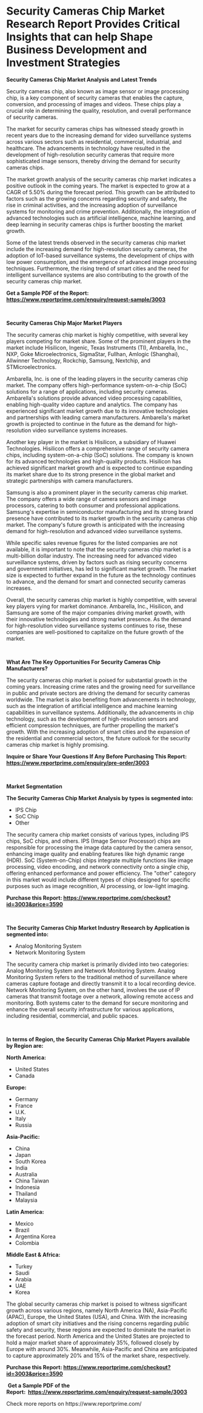<p><h1>Security Cameras Chip Market Research Report Provides Critical Insights that can help Shape Business Development and Investment Strategies</h1></p><p><strong>Security Cameras Chip Market Analysis and Latest Trends</strong></p>
<p><p>Security cameras chip, also known as image sensor or image processing chip, is a key component of security cameras that enables the capture, conversion, and processing of images and videos. These chips play a crucial role in determining the quality, resolution, and overall performance of security cameras.</p><p>The market for security cameras chips has witnessed steady growth in recent years due to the increasing demand for video surveillance systems across various sectors such as residential, commercial, industrial, and healthcare. The advancements in technology have resulted in the development of high-resolution security cameras that require more sophisticated image sensors, thereby driving the demand for security cameras chips.</p><p>The market growth analysis of the security cameras chip market indicates a positive outlook in the coming years. The market is expected to grow at a CAGR of 5.50% during the forecast period. This growth can be attributed to factors such as the growing concerns regarding security and safety, the rise in criminal activities, and the increasing adoption of surveillance systems for monitoring and crime prevention. Additionally, the integration of advanced technologies such as artificial intelligence, machine learning, and deep learning in security cameras chips is further boosting the market growth.</p><p>Some of the latest trends observed in the security cameras chip market include the increasing demand for high-resolution security cameras, the adoption of IoT-based surveillance systems, the development of chips with low power consumption, and the emergence of advanced image processing techniques. Furthermore, the rising trend of smart cities and the need for intelligent surveillance systems are also contributing to the growth of the security cameras chip market.</p></p>
<p><strong>Get a Sample PDF of the Report:&nbsp; <a href="https://www.reportprime.com/enquiry/request-sample/3003">https://www.reportprime.com/enquiry/request-sample/3003</a></strong></p>
<p>&nbsp;</p>
<p><strong>Security Cameras Chip Major Market Players</strong></p>
<p><p>The security cameras chip market is highly competitive, with several key players competing for market share. Some of the prominent players in the market include Hisilicon, Ingenic, Texas Instruments (TI), Ambarella, Inc., NXP, Goke Microelectronics, SigmaStar, Fullhan, Amlogic (Shanghai), Allwinner Technology, Rockchip, Samsung, Nextchip, and STMicroelectronics.</p><p>Ambarella, Inc. is one of the leading players in the security cameras chip market. The company offers high-performance system-on-a-chip (SoC) solutions for a range of applications, including security cameras. Ambarella's solutions provide advanced video processing capabilities, enabling high-quality video capture and analytics. The company has experienced significant market growth due to its innovative technologies and partnerships with leading camera manufacturers. Ambarella's market growth is projected to continue in the future as the demand for high-resolution video surveillance systems increases.</p><p>Another key player in the market is Hisilicon, a subsidiary of Huawei Technologies. Hisilicon offers a comprehensive range of security camera chips, including system-on-a-chip (SoC) solutions. The company is known for its advanced technologies and high-quality products. Hisilicon has achieved significant market growth and is expected to continue expanding its market share due to its strong presence in the global market and strategic partnerships with camera manufacturers.</p><p>Samsung is also a prominent player in the security cameras chip market. The company offers a wide range of camera sensors and image processors, catering to both consumer and professional applications. Samsung's expertise in semiconductor manufacturing and its strong brand presence have contributed to its market growth in the security cameras chip market. The company's future growth is anticipated with the increasing demand for high-resolution and advanced video surveillance systems.</p><p>While specific sales revenue figures for the listed companies are not available, it is important to note that the security cameras chip market is a multi-billion dollar industry. The increasing need for advanced video surveillance systems, driven by factors such as rising security concerns and government initiatives, has led to significant market growth. The market size is expected to further expand in the future as the technology continues to advance, and the demand for smart and connected security cameras increases.</p><p>Overall, the security cameras chip market is highly competitive, with several key players vying for market dominance. Ambarella, Inc., Hisilicon, and Samsung are some of the major companies driving market growth, with their innovative technologies and strong market presence. As the demand for high-resolution video surveillance systems continues to rise, these companies are well-positioned to capitalize on the future growth of the market.</p></p>
<p>&nbsp;</p>
<p><strong>What Are The Key Opportunities For Security Cameras Chip Manufacturers?</strong></p>
<p><p>The security cameras chip market is poised for substantial growth in the coming years. Increasing crime rates and the growing need for surveillance in public and private sectors are driving the demand for security cameras worldwide. The market is also benefiting from advancements in technology, such as the integration of artificial intelligence and machine learning capabilities in surveillance systems. Additionally, the advancements in chip technology, such as the development of high-resolution sensors and efficient compression techniques, are further propelling the market's growth. With the increasing adoption of smart cities and the expansion of the residential and commercial sectors, the future outlook for the security cameras chip market is highly promising.</p></p>
<p><strong>Inquire or Share Your Questions If Any Before Purchasing This Report: <a href="https://www.reportprime.com/enquiry/pre-order/3003">https://www.reportprime.com/enquiry/pre-order/3003</a></strong></p>
<p>&nbsp;</p>
<p><strong>Market Segmentation</strong></p>
<p><strong>The Security Cameras Chip Market Analysis by types is segmented into:</strong></p>
<p><ul><li>IPS Chip</li><li>SoC Chip</li><li>Other</li></ul></p>
<p><p>The security camera chip market consists of various types, including IPS chips, SoC chips, and others. IPS (Image Sensor Processor) chips are responsible for processing the image data captured by the camera sensor, enhancing image quality and enabling features like high dynamic range (HDR). SoC (System-on-Chip) chips integrate multiple functions like image processing, video encoding, and network connectivity onto a single chip, offering enhanced performance and power efficiency. The "other" category in this market would include different types of chips designed for specific purposes such as image recognition, AI processing, or low-light imaging.</p></p>
<p><strong>Purchase this Report:&nbsp;<a href="https://www.reportprime.com/checkout?id=3003&price=3590">https://www.reportprime.com/checkout?id=3003&price=3590</a></strong></p>
<p>&nbsp;</p>
<p><strong>The Security Cameras Chip Market Industry Research by Application is segmented into:</strong></p>
<p><ul><li>Analog Monitoring System</li><li>Network Monitoring System</li></ul></p>
<p><p>The security camera chip market is primarily divided into two categories: Analog Monitoring System and Network Monitoring System. Analog Monitoring System refers to the traditional method of surveillance where cameras capture footage and directly transmit it to a local recording device. Network Monitoring System, on the other hand, involves the use of IP cameras that transmit footage over a network, allowing remote access and monitoring. Both systems cater to the demand for secure monitoring and enhance the overall security infrastructure for various applications, including residential, commercial, and public spaces.</p></p>
<p>&nbsp;</p>
<p><strong>In terms of Region, the Security Cameras Chip Market Players available by Region are:</strong></p>
<p>
    <p> <strong> North America: </strong>
        <ul>
            <li>United States</li>
            <li>Canada</li>
        </ul>
        </p> 
    <p> <strong> Europe: </strong>
        <ul>
            <li>Germany</li>
            <li>France</li>
            <li>U.K.</li>
            <li>Italy</li>
            <li>Russia</li>
        </ul>
        </p> 
    <p> <strong> Asia-Pacific: </strong>
        <ul>
            <li>China</li>
            <li>Japan</li>
            <li>South Korea</li>
            <li>India</li>
            <li>Australia</li>
            <li>China Taiwan</li>
            <li>Indonesia</li>
            <li>Thailand</li>
            <li>Malaysia</li>
        </ul>
        </p> 
    <p> <strong> Latin America: </strong>
        <ul>
            <li>Mexico</li>
            <li>Brazil</li>
            <li>Argentina Korea</li>
            <li>Colombia</li>
        </ul>
        </p> 
    <p> <strong> Middle East & Africa: </strong>
        <ul>
            <li>Turkey</li>
            <li>Saudi</li>
            <li>Arabia</li>
            <li>UAE</li>
            <li>Korea</li>
        </ul>
    </p>
    </p>
<p><p>The global security cameras chip market is poised to witness significant growth across various regions, namely North America (NA), Asia-Pacific (APAC), Europe, the United States (USA), and China. With the increasing adoption of smart city initiatives and the rising concerns regarding public safety and security, these regions are expected to dominate the market in the forecast period. North America and the United States are projected to hold a major market share of approximately 35%, followed closely by Europe with around 30%. Meanwhile, Asia-Pacific and China are anticipated to capture approximately 20% and 15% of the market share, respectively.</p></p>
<p><strong>Purchase this Report: <a href="https://www.reportprime.com/checkout?id=3003&price=3590">https://www.reportprime.com/checkout?id=3003&price=3590</a></strong></p>
<p>&nbsp;<strong>Get a Sample PDF of the Report:&nbsp;&nbsp;<a href="https://www.reportprime.com/enquiry/request-sample/3003">https://www.reportprime.com/enquiry/request-sample/3003</a></strong></p>
<p><strong></strong></p>
<p>Check more reports on https://www.reportprime.com/</p>